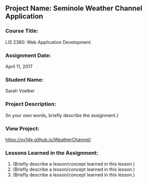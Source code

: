 ## Project Name:  Seminole Weather Channel Application

### Course Title:
LIS 2360:  Web Application Development

### Assignment Date:  
April 11, 2017

### Student Name:  
Sarah Voelker

### Project Description:
(In your own words, briefly describe the assignment.)

### View Project:
https://sv14e.github.io/WeatherChannel/

### Lessons Learned in the Assignment:
1. (Briefly describe a lesson/concept learned in this lesson.)
2. (Briefly describe a lesson/concept learned in this lesson.)
3. (Briefly describe a lesson/concept learned in this lesson.)
